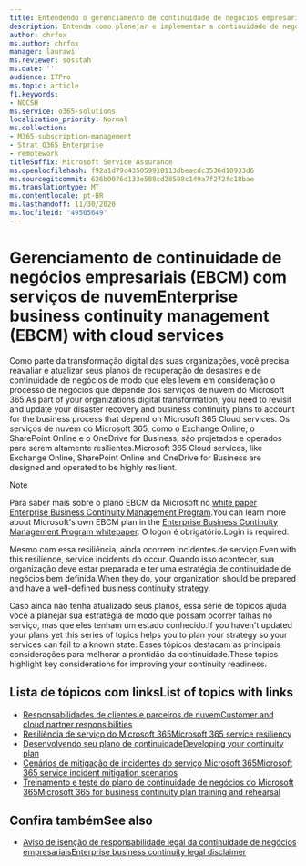 ```yaml
---
title: Entendendo o gerenciamento de continuidade de negócios empresariais com serviços de nuvem
description: Entenda como planejar e implementar a continuidade de negócios parece diferente quando os serviços de nuvem fazem parte da sua oferta de TI.
author: chrfox
ms.author: chrfox
manager: laurawi
ms.reviewer: sosstah
ms.date: ''
audience: ITPro
ms.topic: article
f1.keywords:
- NOCSH
ms.service: o365-solutions
localization_priority: Normal
ms.collection:
- M365-subscription-management
- Strat_O365_Enterprise
- remotework
titleSuffix: Microsoft Service Assurance
ms.openlocfilehash: f92a1d79c435059918113dbeacdc3536d10933d6
ms.sourcegitcommit: 626b0076d133e588cd28598c149a7f272fc18bae
ms.translationtype: MT
ms.contentlocale: pt-BR
ms.lasthandoff: 11/30/2020
ms.locfileid: "49505649"
---
```

# <a name="enterprise-business-continuity-management-ebcm-with-cloud-services"></a><span data-ttu-id="40c1c-103">Gerenciamento de continuidade de negócios empresariais (EBCM) com serviços de nuvem</span><span class="sxs-lookup"><span data-stu-id="40c1c-103">Enterprise business continuity management (EBCM) with cloud services</span></span>

<span data-ttu-id="40c1c-104">Como parte da transformação digital das suas organizações, você precisa reavaliar e atualizar seus planos de recuperação de desastres e de continuidade de negócios de modo que eles levem em consideração o processo de negócios que depende dos serviços de nuvem do Microsoft 365.</span><span class="sxs-lookup"><span data-stu-id="40c1c-104">As part of your organizations digital transformation, you need to revisit and update your disaster recovery and business continuity plans to account for the business process that depend on Microsoft 365 Cloud services.</span></span> <span data-ttu-id="40c1c-105">Os serviços de nuvem do Microsoft 365, como o Exchange Online, o SharePoint Online e o OneDrive for Business, são projetados e operados para serem altamente resilientes.</span><span class="sxs-lookup"><span data-stu-id="40c1c-105">Microsoft 365 Cloud services, like Exchange Online, SharePoint Online and OneDrive for Business are designed and operated to be highly resilient.</span></span>

> [!NOTE]
> <span data-ttu-id="40c1c-106">Para saber mais sobre o plano EBCM da Microsoft no [white paper Enterprise Business Continuity Management Program](https://go.microsoft.com/fwlink/?linkid=2121521).</span><span class="sxs-lookup"><span data-stu-id="40c1c-106">You can learn more about Microsoft's own EBCM plan in the [Enterprise Business Continuity Management Program whitepaper](https://go.microsoft.com/fwlink/?linkid=2121521).</span></span> <span data-ttu-id="40c1c-107">O logon é obrigatório.</span><span class="sxs-lookup"><span data-stu-id="40c1c-107">Login is required.</span></span>

<span data-ttu-id="40c1c-108">Mesmo com essa resiliência, ainda ocorrem incidentes de serviço.</span><span class="sxs-lookup"><span data-stu-id="40c1c-108">Even with this resilience, service incidents do occur.</span></span> <span data-ttu-id="40c1c-109">Quando isso acontecer, sua organização deve estar preparada e ter uma estratégia de continuidade de negócios bem definida.</span><span class="sxs-lookup"><span data-stu-id="40c1c-109">When they do, your organization should be prepared and have a well-defined business continuity strategy.</span></span>

<span data-ttu-id="40c1c-110">Caso ainda não tenha atualizado seus planos, essa série de tópicos ajuda você a planejar sua estratégia de modo que possam ocorrer falhas no serviço, mas que eles tenham um estado conhecido.</span><span class="sxs-lookup"><span data-stu-id="40c1c-110">If you haven't updated your plans yet this series of topics helps you to plan your strategy so your services can fail to a known state.</span></span> <span data-ttu-id="40c1c-111">Esses tópicos destacam as principais considerações para melhorar a prontidão da continuidade.</span><span class="sxs-lookup"><span data-stu-id="40c1c-111">These topics highlight key considerations for improving your continuity readiness.</span></span>

## <a name="list-of-topics-with-links"></a><span data-ttu-id="40c1c-112">Lista de tópicos com links</span><span class="sxs-lookup"><span data-stu-id="40c1c-112">List of topics with links</span></span>

- [<span data-ttu-id="40c1c-113">Responsabilidades de clientes e parceiros de nuvem</span><span class="sxs-lookup"><span data-stu-id="40c1c-113">Customer and cloud partner responsibilities</span></span>](assurance-customer-and-cloud-partner-ebcm-responsibilities.md)
- [<span data-ttu-id="40c1c-114">Resiliência de serviço do Microsoft 365</span><span class="sxs-lookup"><span data-stu-id="40c1c-114">Microsoft 365 service resiliency</span></span>](assurance-m365-service-resiliency.md)
- [<span data-ttu-id="40c1c-115">Desenvolvendo seu plano de continuidade</span><span class="sxs-lookup"><span data-stu-id="40c1c-115">Developing your continuity plan</span></span>](assurance-developing-your-ebcm-plan.md)
- [<span data-ttu-id="40c1c-116">Cenários de mitigação de incidentes do serviço Microsoft 365</span><span class="sxs-lookup"><span data-stu-id="40c1c-116">Microsoft 365 service incident mitigation scenarios</span></span>](assurance-microsoft-365-mitigations.md)
- [<span data-ttu-id="40c1c-117">Treinamento e teste do plano de continuidade de negócios do Microsoft 365</span><span class="sxs-lookup"><span data-stu-id="40c1c-117">Microsoft 365 for business continuity plan training and rehearsal</span></span>](assurance-ebcm-plan-rehearsal-and-user-training.md)

## <a name="see-also"></a><span data-ttu-id="40c1c-118">Confira também</span><span class="sxs-lookup"><span data-stu-id="40c1c-118">See also</span></span>

- [<span data-ttu-id="40c1c-119">Aviso de isenção de responsabilidade legal da continuidade de negócios empresariais</span><span class="sxs-lookup"><span data-stu-id="40c1c-119">Enterprise business continuity legal disclaimer</span></span>](assurance-ebcm-legal-disclaimer.md)
